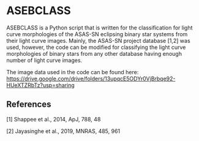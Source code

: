# ASEBCLASS


ASEBCLASS is a Python script that is written for the classification for light curve morphologies of the ASAS-SN eclipsing binary star systems from their light curve images. Mainly, the ASAS-SN project database [1,2] was used, however, the code can be modified for classifying the light curve morphologies of binary stars from any other database having enough number of light curve images.

The image data used in the code can be found here: https://drive.google.com/drive/folders/13upqcE5ODYr0VjBrbqe92-HUeXTZRbTz?usp=sharing


## References

[1] Shappee et al., 2014, ApJ, 788, 48

[2] Jayasinghe et al., 2019, MNRAS, 485, 961

